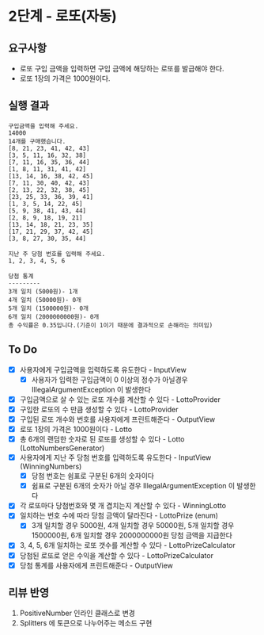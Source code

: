 # 2단계 - 로또(자동)

## 요구사항
- 로또 구입 금액을 입력하면 구입 금액에 해당하는 로또를 발급해야 한다.
- 로또 1장의 가격은 1000원이다.

## 실행 결과
```aidl
구입금액을 입력해 주세요.
14000
14개를 구매했습니다.
[8, 21, 23, 41, 42, 43]
[3, 5, 11, 16, 32, 38]
[7, 11, 16, 35, 36, 44]
[1, 8, 11, 31, 41, 42]
[13, 14, 16, 38, 42, 45]
[7, 11, 30, 40, 42, 43]
[2, 13, 22, 32, 38, 45]
[23, 25, 33, 36, 39, 41]
[1, 3, 5, 14, 22, 45]
[5, 9, 38, 41, 43, 44]
[2, 8, 9, 18, 19, 21]
[13, 14, 18, 21, 23, 35]
[17, 21, 29, 37, 42, 45]
[3, 8, 27, 30, 35, 44]

지난 주 당첨 번호를 입력해 주세요.
1, 2, 3, 4, 5, 6

당첨 통계
---------
3개 일치 (5000원)- 1개
4개 일치 (50000원)- 0개
5개 일치 (1500000원)- 0개
6개 일치 (2000000000원)- 0개
총 수익률은 0.35입니다.(기준이 1이기 때문에 결과적으로 손해라는 의미임)
```

## To Do
- [x] 사용자에게 구입금액을 입력하도록 유도한다 - InputView
  - [x] 사용자가 입력한 구입금액이 0 이상의 정수가 아닐경우 IllegalArgumentException 이 발생한다
- [x] 구입금액으로 살 수 있는 로또 개수를 계산할 수 있다 - LottoProvider
- [x] 구입한 로또의 수 만큼 생성할 수 있다 - LottoProvider
- [x] 구입된 로또 개수와 번호를 사용자에게 프린트해준다 - OutputView
- [x] 로또 1장의 가격은 1000원이다 - Lotto
- [x] 총 6개의 랜덤한 숫자로 된 로또를 생성할 수 있다 - Lotto (LottoNumbersGenerator)
- [x] 사용자에게 지난 주 당첨 번호를 입력하도록 유도한다 - InputView (WinningNumbers)
  - [x] 당첨 번호는 쉼표로 구분된 6개의 숫자이다
  - [x] 쉼표로 구분된 6개의 숫자가 아닐 경우 IllegalArgumentException 이 발생한다
- [x] 각 로또마다 당첨번호와 몇 개 겹치는지 계산할 수 있다 - WinningLotto
- [x] 일치하는 번호 수에 따라 당첨 금액이 달라진다 - LottoPrize (enum)
  - [x] 3개 일치할 경우 5000원, 4개 일치할 경우 50000원, 5개 일치할 경우 1500000원, 6개 일치할 경우 2000000000원 당첨 금액을 지급한다
- [x] 3, 4, 5, 6개 일치하는 로또 갯수를 계산할 수 있다 - LottoPrizeCalculator
- [x] 당첨된 로또로 얻은 수익을 계산할 수 있다 - LottoPrizeCalculator
- [x] 당첨 통계를 사용자에게 프린트해준다 - OutputView

## 리뷰 반영
1. PositiveNumber 인라인 클래스로 변경
2. Splitters 에 토큰으로 나누어주는 메소드 구현